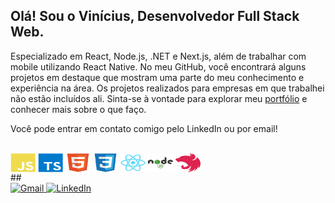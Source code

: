 ## Olá! Sou o Vinícius, Desenvolvedor Full Stack Web.

Especializado em React, Node.js, .NET e Next.js, além de trabalhar com mobile utilizando React Native. No meu GitHub, você encontrará alguns projetos em destaque que mostram uma parte do meu conhecimento e experiência na área. Os projetos realizados para empresas em que trabalhei não estão incluídos ali. Sinta-se à vontade para explorar meu [portfólio]() e conhecer mais sobre o que faço.

Você pode entrar em contato comigo pelo LinkedIn ou por email!

<div style="display: inline_block;"><br>
  <img align="center" alt="Vini-JS" height="30" width="40" src="https://raw.githubusercontent.com/devicons/devicon/master/icons/javascript/javascript-plain.svg">
  <img align="center" alt="Vini-TS" height="30" width="40" src="https://raw.githubusercontent.com/devicons/devicon/master/icons/typescript/typescript-plain.svg">
  <img align="center" alt="Vini-HTML" height="30" width="40" src="https://raw.githubusercontent.com/devicons/devicon/master/icons/html5/html5-original.svg">
  <img align="center" alt="Vini-CSS" height="30" width="40" src="https://raw.githubusercontent.com/devicons/devicon/master/icons/css3/css3-original.svg">
  <img align="center" alt="Vini-React" height="30" width="40" src="https://raw.githubusercontent.com/devicons/devicon/master/icons/react/react-original.svg">
  <img align="center" alt="Vini-Node" height="30" width="40" src="https://raw.githubusercontent.com/devicons/devicon/master/icons/nodejs/nodejs-original-wordmark.svg">
  <img align="center" alt="Vini-Nest" height="30" width="40" src="https://raw.githubusercontent.com/devicons/devicon/master/icons/nestjs/nestjs-original.svg">
</div>
##
<div>
  <a href="mailto:viniciusgoncalvess999@gmail.com">
    <img src="https://img.shields.io/badge/-Gmail-%23333?style=for-the-badge&logo=gmail&logoColor=white" alt="Gmail">
  </a>
  <a href="https://www.linkedin.com/in/gviniciuss" target="_blank">
    <img src="https://img.shields.io/badge/LinkedIn-%230A66C2?style=for-the-badge&logo=linkedin&logoColor=white" alt="LinkedIn">
  </a>
</div>
